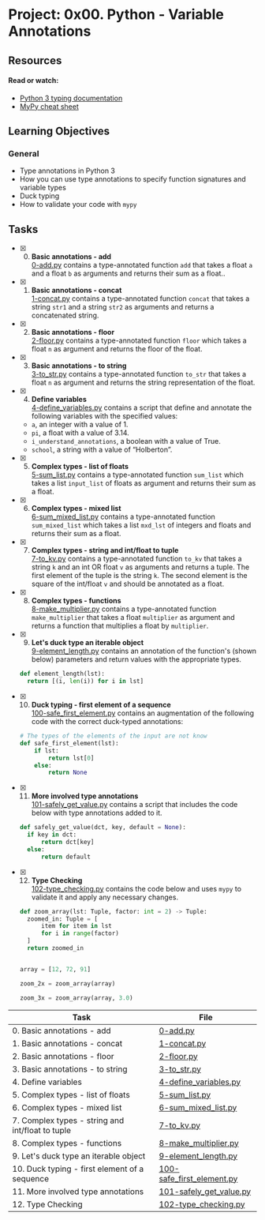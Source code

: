 # Project: 0x00. Python - Variable Annotations

## Resources

#### Read or watch:

* [Python 3 typing documentation](https://intranet.alxswe.com/rltoken/5j0OtdWh36_HVAHKJX2gaA)
* [MyPy cheat sheet](https://intranet.alxswe.com/rltoken/Eud-nrUG7x3iT6JD2Sas-g)
## Learning Objectives

### General

* Type annotations in Python 3
* How you can use type annotations to specify function signatures and variable types
* Duck typing
* How to validate your code with <code>mypy</code>
## Tasks

+ [x] 0. **Basic annotations - add**<br/>[0-add.py](0-add.py) contains a type-annotated function `add` that takes a float `a` and a float `b` as arguments and returns their sum as a float..

+ [x] 1. **Basic annotations - concat**<br/>[1-concat.py](1-concat.py) contains a type-annotated function `concat` that takes a string `str1` and a string `str2` as arguments and returns a concatenated string.

+ [x] 2. **Basic annotations - floor**<br/>[2-floor.py](2-floor.py) contains a type-annotated function `floor` which takes a float `n` as argument and returns the floor of the float.

+ [x] 3. **Basic annotations - to string**<br/>[3-to_str.py](3-to_str.py) contains a type-annotated function `to_str` that takes a float `n` as argument and returns the string representation of the float.

+ [x] 4. **Define variables**<br/>[4-define_variables.py](4-define_variables.py) contains a script that define and annotate the following variables with the specified values:
  + `a`, an integer with a value of 1.
  + `pi`, a float with a value of 3.14.
  + `i_understand_annotations`, a boolean with a value of True.
  + `school`, a string with a value of “Holberton”.

+ [x] 5. **Complex types - list of floats**<br/>[5-sum_list.py](5-sum_list.py) contains a type-annotated function `sum_list` which takes a list `input_list` of floats as argument and returns their sum as a float.

+ [x] 6. **Complex types - mixed list**<br/>[6-sum_mixed_list.py](6-sum_mixed_list.py) contains a type-annotated function `sum_mixed_list` which takes a list `mxd_lst` of integers and floats and returns their sum as a float.

+ [x] 7. **Complex types - string and int/float to tuple**<br/>[7-to_kv.py](7-to_kv.py) contains a type-annotated function `to_kv` that takes a string `k` and an int OR float `v` as arguments and returns a tuple. The first element of the tuple is the string `k`. The second element is the square of the int/float `v` and should be annotated as a float.

+ [x] 8. **Complex types - functions**<br/>[8-make_multiplier.py](8-make_multiplier.py) contains a type-annotated function `make_multiplier` that takes a float `multiplier` as argument and returns a function that multiplies a float by `multiplier`.

+ [x] 9. **Let's duck type an iterable object**<br/>[9-element_length.py](9-element_length.py) contains an annotation of the function's (shown below) parameters and return values with the appropriate types.
  ```python
  def element_length(lst):
    return [(i, len(i)) for i in lst]
  ```

+ [x] 10. **Duck typing - first element of a sequence**<br/>[100-safe_first_element.py](100-safe_first_element.py) contains an augmentation of the following code with the correct duck-typed annotations:
  ```python
  # The types of the elements of the input are not know
  def safe_first_element(lst):
      if lst:
          return lst[0]
      else:
          return None
  ```

+ [x] 11. **More involved type annotations**<br/>[101-safely_get_value.py](101-safely_get_value.py) contains a script that includes the code below with type annotations added to it.
  ```python
  def safely_get_value(dct, key, default = None):
    if key in dct:
        return dct[key]
    else:
        return default
  ```

+ [x] 12. **Type Checking**<br/>[102-type_checking.py](102-type_checking.py) contains the code below and uses `mypy` to validate it and apply any necessary changes.
  ```python
  def zoom_array(lst: Tuple, factor: int = 2) -> Tuple:
    zoomed_in: Tuple = [
        item for item in lst
        for i in range(factor)
    ]
    return zoomed_in


  array = [12, 72, 91]

  zoom_2x = zoom_array(array)

  zoom_3x = zoom_array(array, 3.0)
  ```


| Task | File |
| ---- | ---- |
| 0. Basic annotations - add | [0-add.py](./0-add.py) |
| 1. Basic annotations - concat | [1-concat.py](./1-concat.py) |
| 2. Basic annotations - floor | [2-floor.py](./2-floor.py) |
| 3. Basic annotations - to string | [3-to_str.py](./3-to_str.py) |
| 4. Define variables | [4-define_variables.py](./4-define_variables.py) |
| 5. Complex types - list of floats | [5-sum_list.py](./5-sum_list.py) |
| 6. Complex types - mixed list | [6-sum_mixed_list.py](./6-sum_mixed_list.py) |
| 7. Complex types - string and int/float to tuple | [7-to_kv.py](./7-to_kv.py) |
| 8. Complex types - functions | [8-make_multiplier.py](./8-make_multiplier.py) |
| 9. Let's duck type an iterable object | [9-element_length.py](./9-element_length.py) |
| 10. Duck typing - first element of a sequence | [100-safe_first_element.py](./100-safe_first_element.py) |
| 11. More involved type annotations | [101-safely_get_value.py](./101-safely_get_value.py) |
| 12. Type Checking | [102-type_checking.py](./102-type_checking.py) |

